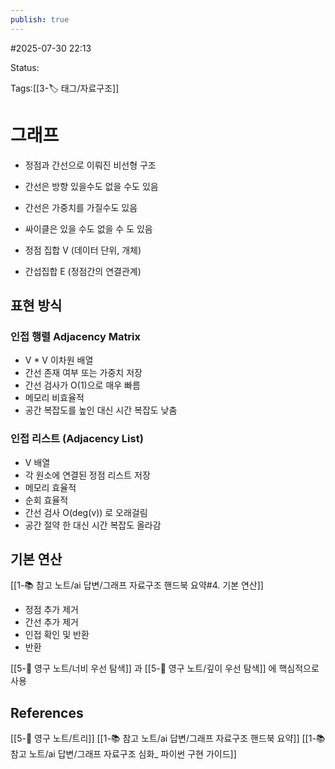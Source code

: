```yaml
---
publish: true
---
```

#2025-07-30 22:13

Status: 

Tags:[[3-🏷️ 태그/자료구조]]

# 그래프
- 정점과 간선으로 이뤄진 비선형 구조
- 간선은 방향 있을수도 없을 수도 있음
- 간선은 가중치를 가질수도 있음
- 싸이클은 있을 수도 없을 수 도 있음

- 정점 집합 V (데이터 단위, 개체)
- 간섭집합 E (정점간의 연결관계)

## 표현 방식
### 인접 행렬 Adjacency Matrix
- V * V 이차원 배열
- 간선 존재 여부 또는 가중치 저장
- 간선 검사가 O(1)으로 매우 빠름
- 메모리 비효율적
- 공간 복잡도를 높인 대신 시간 복잡도 낮춤
### 인접 리스트 (Adjacency List)
- V 배열
- 각 원소에 연결된 정점 리스트 저장
- 메모리 효율적
- 순회 효율적
- 간선 검사 O(deg(v)) 로 오래걸림
- 공간 절약 한 대신 시간 복잡도 올라감

## 기본 연산
[[1-📚 참고 노트/ai 답변/그래프 자료구조 핸드북 요약#4. 기본 연산]]
- 정점 추가 제거
- 간선 추가 제거
- 인접 확인 및 반환
- 반환

[[5-💎 영구 노트/너비 우선 탐색]] 과 [[5-💎 영구 노트/깊이 우선 탐색]] 에 핵심적으로 사용


## References
 [[5-💎 영구 노트/트리]]
 [[1-📚 참고 노트/ai 답변/그래프 자료구조 핸드북 요약]]
 [[1-📚 참고 노트/ai 답변/그래프 자료구조 심화_ 파이썬 구현 가이드]]